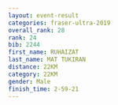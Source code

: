 ```yaml
---
layout: event-result 
categories: fraser-ultra-2019 
overall_rank: 28
rank: 24
bib: 2244
first_name: RUHAIZAT
last_name: MAT TUKIRAN
distance: 22KM
category: 22KM
gender: Male
finish_time: 2-59-21
---
```

